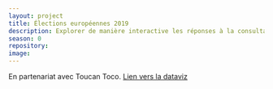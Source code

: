 ```yaml
---
layout: project
title: Élections européennes 2019
description: Explorer de manière interactive les réponses à la consultation citoyenne de Change.org
season: 0
repository:
image:
---
```


En partenariat avec Toucan Toco.
[Lien vers la dataviz](https://public.toucantoco.com/european-elections?report=europe)
